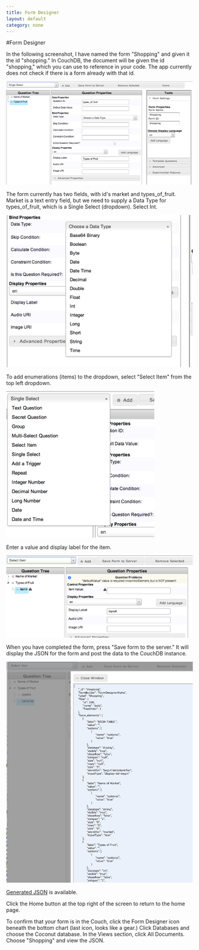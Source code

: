 ```yaml
--- 
title: Form Designer
layout: default
category: none
---
```


#Form Designer

In the following screenshot, I have named the form "Shopping" and given it the id "shopping." 
In CouchDB, the document will be given the id "shopping," which you can use to reference in your code. 
The app currently does not check if there is a form already with that id.

<img src="images/coconut_form_designer.png"/>

The form currently has two fields, with id's market and types_of_fruit. 
Market is a text entry field, but we need to supply a Data Type for types_of_fruit, which is a Single Select (dropdown). Select Int.

<img src="images/coconut_form_designer_data_type.png"/>

To add enumerations (items) to the dropdown, select "Select Item" from the top left dropdown.

<img src="images/coconut_form_designer_add_select_item.png"/>

Enter a value and display label for the item. 

<img src="images/coconut_form_designer_enter_select_item.png"/>

When you have completed the form, press "Save form to the server." 
It will display the JSON for the form and post the data to the CouchDB instance. 

<img src="images/coconut_form_designer_save.png"/>

[Generated JSON](form_example_json.txt) is available.

Click the Home button at the top right of the screen to return to the home page.

To confirm that your form is in the Couch, click the Form Designer icon beneath the bottom chart (last icon, looks like a gear.)
Click Databases and choose the Coconut database. In the Views section, click All Documents. Choose "Shopping" and view the JSON. 

